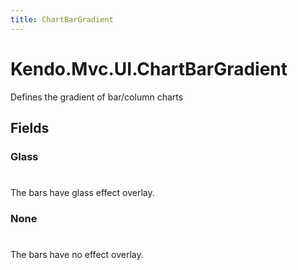 ```yaml
---
title: ChartBarGradient
---
```


# Kendo.Mvc.UI.ChartBarGradient
Defines the gradient of bar/column charts


## Fields


### Glass
#
The bars have glass effect overlay.

### None
#
The bars have no effect overlay.




